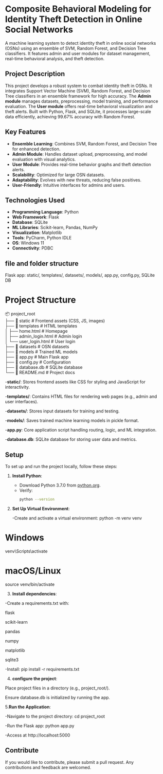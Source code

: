 # Composite Behavioral Modeling for Identity Theft Detection in Online Social Networks

A machine learning system to detect identity theft in online social networks (OSNs) using an ensemble of SVM, Random Forest, and Decision Tree classifiers. It features admin and user modules for dataset management, real-time behavioral analysis, and theft detection.

## Project Description
This project develops a robust system to combat identity theft in OSNs. It integrates Support Vector Machine (SVM), Random Forest, and Decision Tree classifiers in an ensemble framework for high accuracy. The **Admin module** manages datasets, preprocessing, model training, and performance evaluation. The **User module** offers real-time behavioral visualization and theft alerts. Built with Python, Flask, and SQLite, it processes large-scale data efficiently, achieving 99.67% accuracy with Random Forest.

## Key Features
- **Ensemble Learning**: Combines SVM, Random Forest, and Decision Tree for enhanced detection.
- **Admin Module**: Handles dataset upload, preprocessing, and model evaluation with visual analytics.
- **User Module**: Provides real-time behavior graphs and theft detection alerts.
- **Scalability**: Optimized for large OSN datasets.
- **Adaptability**: Evolves with new threats, reducing false positives.
- **User-Friendly**: Intuitive interfaces for admins and users.

## Technologies Used
- **Programming Language**: Python
- **Web Framework**: Flask
- **Database**: SQLite
- **ML Libraries**: Scikit-learn, Pandas, NumPy
- **Visualization**: Matplotlib
- **Tools**: PyCharm, Python IDLE
- **OS**: Windows 11
- **Connectivity**: PDBC

## file and folder structure 
Flask app: static/, templates/, datasets/, models/, app.py, config.py, SQLite DB

# Project Structure
📦 project_root  
├── 📂 static                 # Frontend assets (CSS, JS, images)  
├── 📂 templates             # HTML templates  
│   ├── home.html            # Homepage  
│   ├── admin_login.html     # Admin login  
│   └── user_login.html      # User login  
├── 📂 datasets              # OSN datasets  
├── 📂 models                # Trained ML models  
├── 📄 app.py                # Main Flask app  
├── 📄 config.py             # Configuration  
├── 📄 database.db           # SQLite database  
└── 📄 README.md             # Project docs  

-**static/**: Stores frontend assets like CSS for styling and JavaScript for interactivity.

-**templates/**: Contains HTML files for rendering web pages (e.g., admin and user interfaces).

-**datasets/**: Stores input datasets for training and testing.

-**models/**: Saves trained machine learning models in pickle format.

-**app.py**: Core application script handling routing, logic, and ML integration.

-**database.db**: SQLite database for storing user data and metrics.

## Setup
To set up and run the project locally, follow these steps:

1. **Install Python**:
   - Download Python 3.7.0 from [python.org](https://www.python.org/).
   - Verify: 
     ```bash
     python --version

2. **Set Up Virtual Environment**:

    -Create and activate a virtual environment:
    python -m venv venv
# Windows
venv\Scripts\activate
# macOS/Linux
source venv/bin/activate

3. **Install dependencies**:

-Create a requirements.txt with:

flask

scikit-learn

pandas

numpy

matplotlib

sqlite3

-Install:
pip install -r requirements.txt

4. **configure the project**:

Place project files in a directory (e.g., project_root/).

Ensure database.db is initialized by running the app.

5.**Run the Application**:

-Navigate to the project directory:
cd project_root

-Run the Flask app:
python app.py

-Access at http://localhost:5000

## Contribute 

If you would like to contribute, please submit a pull request. Any contributions and feedback are welcomed.
